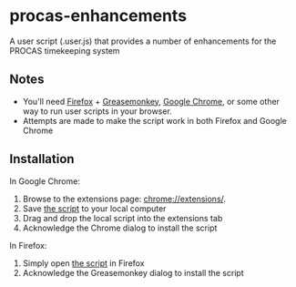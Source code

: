 procas-enhancements
===================

A user script (.user.js) that provides a number of enhancements for the PROCAS timekeeping system

Notes
-----

* You'll need [Firefox](http://www.mozilla.org/firefox/) + [Greasemonkey](https://addons.mozilla.org/en-US/firefox/addon/greasemonkey/), [Google Chrome](https://www.google.com/chrome), or some other way to run user scripts in your browser.
* Attempts are made to make the script work in both Firefox and Google Chrome

Installation
------------

In Google Chrome:

1. Browse to the extensions page: [chrome://extensions/](chrome://extensions/).
2. Save [the script](https://github.com/danhood/procas-enhancements/raw/master/procas-enhancements.user.js) to your local computer
3. Drag and drop the local script into the extensions tab
4. Acknowledge the Chrome dialog to install the script

In Firefox:

1. Simply open [the script](https://github.com/danhood/procas-enhancements/raw/master/procas-enhancements.user.js) in Firefox
2. Acknowledge the Greasemonkey dialog to install the script
